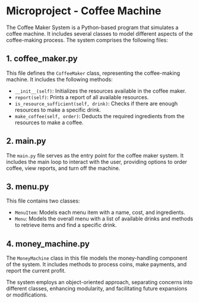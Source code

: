 # Microproject - Coffee Machine

The Coffee Maker System is a Python-based program that simulates a coffee machine. It includes several classes to model different aspects of the coffee-making process. The system comprises the following files:

## 1. coffee_maker.py

This file defines the `CoffeeMaker` class, representing the coffee-making machine. It includes the following methods:

- `__init__(self)`: Initializes the resources available in the coffee maker.
- `report(self)`: Prints a report of all available resources.
- `is_resource_sufficient(self, drink)`: Checks if there are enough resources to make a specific drink.
- `make_coffee(self, order)`: Deducts the required ingredients from the resources to make a coffee.

## 2. main.py

The `main.py` file serves as the entry point for the coffee maker system. It includes the main loop to interact with the user, providing options to order coffee, view reports, and turn off the machine.

## 3. menu.py

This file contains two classes:

- `MenuItem`: Models each menu item with a name, cost, and ingredients.
- `Menu`: Models the overall menu with a list of available drinks and methods to retrieve items and find a specific drink.

## 4. money_machine.py

The `MoneyMachine` class in this file models the money-handling component of the system. It includes methods to process coins, make payments, and report the current profit.

The system employs an object-oriented approach, separating concerns into different classes, enhancing modularity, and facilitating future expansions or modifications.
